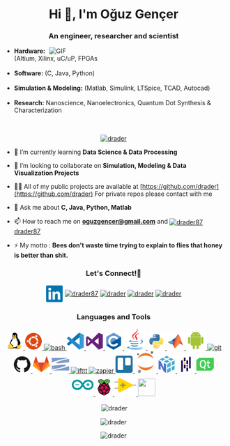 <h1 align="center">Hi 👋, I'm Oğuz Gençer</h1>
<h3 align="center">An engineer, researcher and scientist</h3>
<img align="right" alt="GIF" src="https://user-images.githubusercontent.com/2417615/151536148-a9ff007b-86ec-4744-b01d-3448a3426ba9.svg" top="20px" width="400"/>

<div>
   <p align="left">
      <ul>
         <li><b>Hardware:</b> (Altium, Xilinx, uC/uP, FPGAs</li><br>			 <li><b>Software:</b> (C, Java, Python)</li><br>
         <li><b>Simulation & Modeling:</b> (Matlab, Simulink, LTSpice, TCAD, Autocad)</li><br>
         <li><b>Research:</b> Nanoscience, Nanoelectronics, Quantum 		Dot Synthesis & Characterization</li>
      </ul>
   </p>
</div>

<p align="center"> <br> <br> <a href="https://github.com/ryo-ma/github-profile-trophy"><img src="https://github-profile-trophy.vercel.app/?username=drader" alt="drader" /></a> </p>

- 🌱 I’m currently learning **Data Science & Data Processing**

- 👯 I’m looking to collaborate on **Simulation, Modeling & Data Visualization Projects**

- 👨‍💻 All of my public projects are available at [https://github.com/drader](https://github.com/drader) For private repos please contact with me

- 💬 Ask me about **C, Java, Python, Matlab**

- 📫 How to reach me on **oguzgencer@gmail.com**  and <a href="https://join.skype.com/invite/iuE7aMa5Ry2t" target="blank"><img align="center" src="https://raw.githubusercontent.com/rahuldkjain/github-profile-readme-generator/master/src/images/icons/Social/skype.svg" alt="drader87" height="24" width="24" /></a> [drader87](https://join.skype.com/invite/iuE7aMa5Ry2t)

- ⚡ My motto : **Bees don't waste time trying to explain to flies that honey is better than shit.**

<h3 align="center">Let's Connect!🖖</h3>
<p align="center">
<a href="https://www.linkedin.com/in/oguzgencer" target="blank"><img align="center" src="https://raw.githubusercontent.com/devicons/devicon/master/icons/linkedin/linkedin-original.svg" alt="oguzgencer" height="40" width="40" /></a>
<a href="https://twitter.com/drader87" target="blank"><img align="center" src="https://raw.githubusercontent.com/rahuldkjain/github-profile-readme-generator/master/src/images/icons/Social/twitter.svg" alt="drader87" height="40" width="40" /></a>
<a href="https://www.hackerrank.com/drader" target="blank"><img align="center" src="https://raw.githubusercontent.com/rahuldkjain/github-profile-readme-generator/master/src/images/icons/Social/hackerrank.svg" alt="drader" height="40" width="40" /></a>
<a href="https://stackoverflow.com/users/2009499/oguz-gencer" target="blank"><img align="center" src="https://raw.githubusercontent.com/rahuldkjain/github-profile-readme-generator/master/src/images/icons/Social/stack-overflow.svg" alt="drader" height="40" width="40" /></a>
<a href="https://hashnode.com/@Drader" target="blank"><img align="center" src="https://seeklogo.com/images/H/hashnode-logo-B114767E70-seeklogo.com.png" alt="drader" height="45" width="45" /></a>
</p>

<h3 align="center">Languages and Tools</h3>
<p align="center"> 
<a href="https://www.linux.org/" target="_blank" rel="noreferrer"> <img
src="https://raw.githubusercontent.com/devicons/devicon/master/icons/linux/linux-original.svg" alt="linux" width="40" height="40"/> </a>
<a href="https://www.ubuntu.org/" target="_blank" rel="noreferrer"> <img
src="https://raw.githubusercontent.com/devicons/devicon/master/icons/ubuntu/ubuntu-plain.svg" alt="ubuntu" width="40" height="40"/> </a>
<a href="https://www.gnu.org/software/bash/" target="_blank" rel="noreferrer"> <img src="https://www.vectorlogo.zone/logos/gnu_bash/gnu_bash-icon.svg" alt="bash" width="40" height="40"/> </a>
<a href="https://www.vscode.com/" target="_blank" rel="noreferrer"> <img
src="https://raw.githubusercontent.com/devicons/devicon/master/icons/vscode/vscode-original.svg" alt="vscode" width="40" height="40"/> </a>
<a href="https://www.visualstudio.com/" target="_blank" rel="noreferrer"> <img
src="https://raw.githubusercontent.com/devicons/devicon/master/icons/visualstudio/visualstudio-plain.svg" alt="visualstudio" width="40" height="40"/> </a>
<a href="https://en.wikipedia.org/wiki/C_(programming_language)" target="_blank" rel="noreferrer"> <img
src="https://raw.githubusercontent.com/devicons/devicon/master/icons/c/c-original.svg" alt="C" width="40" height="40"/> </a>
<a href="https://www.java.com" target="_blank" rel="noreferrer"> <img
src="https://raw.githubusercontent.com/devicons/devicon/master/icons/java/java-original.svg" alt="Java" width="50" height="50"/> </a>
<a href="https://www.python.org/" target="_blank" rel="noreferrer"> <img
src="https://raw.githubusercontent.com/devicons/devicon/master/icons/python/python-original.svg" alt="python" width="40" height="40"/> </a>
<a href="https://www.mathworks.com" target="_blank" rel="noreferrer"> <img
src="https://raw.githubusercontent.com/devicons/devicon/master/icons/matlab/matlab-original.svg" alt="matlab" width="40" height="40"/> </a> 
<a href="https://www.android.com/en" target="_blank" rel="noreferrer"> <img
src="https://raw.githubusercontent.com/devicons/devicon/master/icons/android/android-original.svg" alt="android" width="45" height="45"/> </a>
<a href="https://git-scm.com/" target="_blank" rel="noreferrer"> <img src="https://www.vectorlogo.zone/logos/git-scm/git-scm-icon.svg" alt="git" width="40" height="40"/> </a>
<a href="https://github.com/drader" target="_blank" rel="noreferrer"> <img
src="https://raw.githubusercontent.com/devicons/devicon/master/icons/github/github-original.svg" alt="github" width="40" height="40"/> </a>
<a href="https://gitlab.com/drader" target="_blank" rel="noreferrer"> <img
src="https://raw.githubusercontent.com/devicons/devicon/master/icons/gitlab/gitlab-original.svg" alt="gitlab" width="40" height="40"/> </a>
<a href="https://www.svn.com/" target="_blank" rel="noreferrer"> <img
src="https://raw.githubusercontent.com/devicons/devicon/master/icons/subversion/subversion-original.svg" alt="svn" width="40" height="40"/> </a>
<a href="https://ifttt.com/" target="_blank" rel="noreferrer"> <img
src="https://raw.githubusercontent.com/rahuldkjain/github-profile-readme-generator/master/src/images/icons/Automation/ifttt.svg" alt="ifttt" width="40" height="40"/> </a>
<a href="https://zapier.com/" target="_blank" rel="noreferrer"> <img
src="https://raw.githubusercontent.com/rahuldkjain/github-profile-readme-generator/master/src/images/icons/Automation/zapier.svg" alt="zapier" width="40" height="40"/> </a>
<a href="https://trello.com/" target="_blank" rel="noreferrer"> <img
src="https://raw.githubusercontent.com/devicons/devicon/master/icons/trello/trello-plain.svg" alt="trello" width="40" height="40"/> </a>
<a href="https://jupyter.org" target="_blank" rel="noreferrer"> <img
src="https://raw.githubusercontent.com/devicons/devicon/master/icons/jupyter/jupyter-original.svg" alt="Jupyter" width="50" height="50"/> </a>
<a href="https://numpy.org/" target="_blank" rel="noreferrer"> <img
src="https://raw.githubusercontent.com/devicons/devicon/master/icons/numpy/numpy-original.svg" alt="numpy" width="40" height="40"/> </a>
<a href="https://pandas.pydata.org/" target="_blank" rel="noreferrer"> <img
src="https://raw.githubusercontent.com/devicons/devicon/master/icons/pandas/pandas-original.svg" alt="pandas" width="40" height="40"/> </a>
<a href="https://www.qt.io/" target="_blank" rel="noreferrer"> <img
src="https://raw.githubusercontent.com/devicons/devicon/master/icons/qt/qt-original.svg" alt="qt" width="40" height="40"/> </a>
<a href="https://www.arduino.cc" target="_blank" rel="noreferrer"> <img
src="https://raw.githubusercontent.com/devicons/devicon/master/icons/arduino/arduino-original.svg" alt="arduino" width="50" height="50"/> </a>
<a href="https://www.raspberrypi.org/" target="_blank" rel="noreferrer"> <img
src="https://raw.githubusercontent.com/devicons/devicon/master/icons/raspberrypi/raspberrypi-original.svg" alt="raspberrypi" width="40" height="40"/> </a>
<a href="https://www.ni.com/en-tr/shop/labview.html" target="_blank" rel="noreferrer"> <img
src="https://raw.githubusercontent.com/devicons/devicon/master/icons/labview/labview-original.svg" alt="labview" width="50" height="50"/> </a>
<a href="https://www.altium.com" target="blank" style="fill:#A5915F;"><img height="40" width="40" src="https://cdn.jsdelivr.net/npm/simple-icons@v6/icons/altiumdesigner.svg" /></a>
</p>

<p align="center">&nbsp;<img align="center" src="https://github-readme-stats.vercel.app/api?username=drader&count_private=true&include_all_commits=true" alt="drader" /></p>

<p align="center"><img align="center" src="https://github-readme-streak-stats.herokuapp.com/?user=drader&count_private=true" alt="drader" /></p>

<p align="center"><img src="https://komarev.com/ghpvc/?username=drader&label=Profile%20views&color=0e75b6&style=flat" alt="drader" /> </p>
